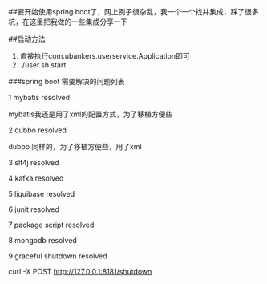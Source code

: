 ##要开始使用spring boot了，网上例子很杂乱，我一个一个找并集成，踩了很多坑，在这里把我做的一些集成分享一下

##启动方法 
1. 直接执行com.ubankers.userservice.Application即可
2. ./user.sh start

###spring boot 需要解决的问题列表

1 mybatis resolved

mybatis我还是用了xml的配置方式，为了移植方便些

2 dubbo resolved

dubbo 同样的，为了移植方便些，用了xml

3 slf4j resolved


4 kafka resolved


5 liquibase resolved


6 junit resolved


7 package script resolved


8 mongodb resolved


9 graceful shutdown resolved 

curl -X POST http://127.0.0.1:8181/shutdown 